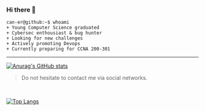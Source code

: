 ### Hi there 👋 

```
can-er@github:~$ whoami
+ Young Computer Science graduated
+ Cybersec enthousiast & bug hunter
+ Looking for new challenges
+ Actively promoting Devops
+ Currently preparing for CCNA 200-301
```
<!-- 
 - :mortar_board: Young Computer Science graduated
 - :computer: Cybersec enthousiast & bug hunter
 - :books: Looking for new challenges
 - :globe_with_meridians: Actively promoting Devops
 - :open_book: Currently preparing for CCNA 200-301
-->
-------------------------------------------------
[![Anurag's GitHub stats](https://github-readme-stats.vercel.app/api?username=can-er&show_icons=true&theme=chartreuse-dark)](https://github.com/anuraghazra/github-readme-stats)
> Do not hesitate to contact me via social networks.

<br>

<!--
**can-er/can-er** is a ✨ _special_ ✨ repository because its `README.md` (this file) appears on your GitHub profile.

Here are some ideas to get you started:

- 🔭 I’m currently working on ...
- 🌱 I’m currently learning ...
- 👯 I’m looking to collaborate on ...
- 🤔 I’m looking for help with ...
- 💬 Ask me about ...
- 📫 How to reach me: ...
- 😄 Pronouns: ...
- ⚡ Fun fact: ...
-->

[![Top Langs](https://github-readme-stats.vercel.app/api/top-langs/?username=can-er&layout=compact&bg_color=red)](https://github.com/anuraghazra/github-readme-stats)
